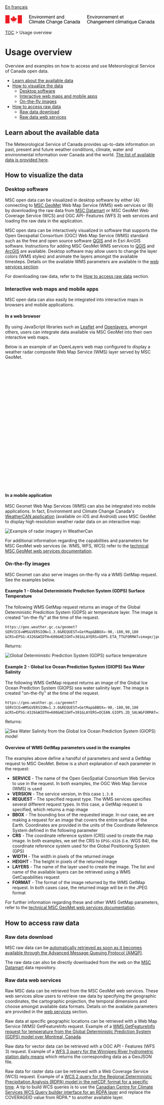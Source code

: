 [En français](readme_fr.md)

![ECCC logo](../img_eccc-logo.png)

[TOC](../readme_en.md) > Usage overview


# Usage overview

Overview and examples on how to access and use Meteorological Service of Canada open data.

* [Learn about the available data](#learn-about-the-available-data)
* [How to visualize the data](#how-to-visualize-the-data)
    * [Desktop software](#desktop-software)
    * [Interactive web maps and mobile apps](#interactive-web-maps-and-mobile-apps)
    * [On-the-fly images](#on-the-fly-images)
* [How to access raw data](#how-to-access-raw-data)
    * [Raw data download](#raw-data-download)
    * [Raw data web services](#raw-data-web-services)


## Learn about the available data

The Meteorological Service of Canada provides up-to-date information on past, present and future weather conditions, climate, water and environmental information over Canada and the world. [The list of available data is provided here](../msc-data/readme_en.md).

## How to visualize the data

### Desktop software 

MSC open data can be visualized in desktop software by either (A) connecting to [MSC GeoMet](../msc-geomet/readme_en.md) Web Map Service (WMS) web services or (B) by downloading the raw data from [MSC Datamart](../msc-datamart/readme_en.md) or MSC GeoMet Web Coverage Service (WCS) and OGC API- Features (WFS 3) web services and loading the raw data in the application.

MSC open data can be interactively visualized in software that supports the Open Geospatial Consortium (OGC) Web Map Service (WMS) standard such as the free and open source software [QGIS](https://qgis.org) and in Esri ArcGIS software. Instructions for adding MSC GeoMet WMS services to [QGIS](https://docs.qgis.org/3.4/en/docs/training_manual/online_resources/wms.html) and [ArcGIS](https://desktop.arcgis.com/en/arcmap/latest/map/web-maps-and-services/adding-wms-services.htm) are available. Desktop software may allow users to change the layer colors (WMS styles) and animate the layers amongst the available timesteps. Details on the available WMS parameters are available in the [web services section](../msc-geomet/web-services_en.md).

For downloading raw data, refer to the [How to access raw data](#how-to-access-raw-data) section.


### Interactive web maps and mobile apps

MSC open data can also easily be integrated into interactive maps in browsers and mobile applications. 

#### In a web browser

By using JavaScript libraries such as [Leaflet](https://leafletjs.com/) and [Openlayers](https://openlayers.org/), amongst others, users can integrate data available via MSC GeoMet into their own interactive web maps.

Below is an example of an OpenLayers web map configured to display a weather radar composite Web Map Service (WMS) layer served by MSC GeoMet.

<div id="map" style="height: 400px"></div>

#### In a mobile application

MSC Geomet Web Map Services (WMS) can also be integrated into mobile applications. In fact, Environment and Climate Change Canada's [WeatherCAN application](https://www.canada.ca/en/environment-climate-change/services/weather-general-tools-resources/weathercan.html) (available on iOS and Android) uses MSC GeoMet to display high resolution weather radar data on an interactive map:

![Example of radar imagery in WeatherCan](https://collaboration.cmc.ec.gc.ca/cmc/cmos/public_doc/usage/WeatherCAN_GeoMet_Radar_Hurricane_Michael_20181010_162830.png)

For additional information regarding the capabilities and parameters for MSC GeoMet web services (ie. WMS, WFS, WCS) refer to the [technical MSC GeoMet web services documentation](../msc-geomet/web-services_en.md).

### On-the-fly images

MSC Geomet can also serve images on-the-fly via a WMS GetMap request. See the examples below.

#### Example 1 - Global Deterministic Prediction System (GDPS) Surface Temperature

The following WMS GetMap request returns an image of the Global Deterministic Predicition System (GDPS) air temperature layer. The image is created "on-the-fly" at the time of the request.

```
https://geo.weather.gc.ca/geomet?SERVICE=WMS&VERSION=1.3.0&REQUEST=GetMap&BBOX=-90,-180,90,180
&CRS=EPSG:4326&WIDTH=600&HEIGHT=301&LAYERS=GDPS.ETA_TT&FORMAT=image/jpeg
```
Returns:

![Global Deterministic Prediction System (GDPS) surface temperature](https://geo.weather.gc.ca/geomet?SERVICE=WMS&VERSION=1.3.0&REQUEST=GetMap&BBOX=-90,-180,90,180&CRS=EPSG:4326&WIDTH=600&HEIGHT=301&LAYERS=GDPS.ETA_TT&FORMAT=image/jpeg)              

#### Example 2 - Global Ice Ocean Prediction System (GIOPS) Sea Water Salinity

The following WMS GetMap request returns an image of the Global Ice Ocean Prediction System (GIOPS) sea water salinity layer. The image is created "on-the-fly" at the time of the request.
```
https://geo.weather.gc.ca/geomet?SERVICE=WMS&VERSION=1.3.0&REQUEST=GetMap&BBOX=-90,-180,90,180
&CRS=EPSG:4326&WIDTH=600&HEIGHT=301&LAYERS=OCEAN.GIOPS.2D_SALW&FORMAT=image/jpeg
```
Returns:

![Sea Water Salinity from the Global Ice Ocean Prediction System (GIOPS) model](https://geo.weather.gc.ca/geomet?SERVICE=WMS&VERSION=1.3.0&REQUEST=GetMap&BBOX=-90,-180,90,180&CRS=EPSG:4326&WIDTH=600&HEIGHT=301&LAYERS=OCEAN.GIOPS.2D_SALW&FORMAT=image/jpeg)

#### Overview of WMS GetMap parameters used in the examples

The examples above define a handful of parameters and send a GetMap request to MSC GeoMet. Below is a short explanation of each parameter in the request:

* **SERVICE** - The name of the Open GeoSpatial Consortium Web Service to use in the request. In both examples, the OGC Web Map Service (WMS) is used
* **VERSION** - The service version, in this case `1.3.0`
* **REQUEST** - The specified request type. The WMS services specifies several different request types. In this case, a GetMap request is specified, which returns a map image
* **BBOX** - The bounding box of the requested image. In our case, we are making a request for an image that covers the entire surface of the Earth. Coordinates are provided in the units of the Coordinate Reference System defined in the following parameter
* **CRS** - The coordinate reference system (CRS) used to create the map image. In both examples, we set the CRS to `EPSG:4326` (i.e. WGS 84), the coordinate reference system used for the Global Positioning System (GPS)
* **WIDTH** - The width in pixels of the returned image
* **HEIGHT** - The height in pixels of the returned image
* **LAYERS** - The name of the layer used to create the image. The list and name of the available layers can be retrieved using a WMS GetCapabilities request
* **FORMAT** - The format of the image returned by the WMS GetMap request. In both cases case, the returned image will be in the JPEG format

For further information regarding these and other WMS GetMap parameters, refer to the [technical MSC GeoMet web services documentation](../msc-geomet/web-services_en.md).

## How to access raw data

### Raw data download

MSC raw data can be [automatically retrieved as soon as it becomes available through the Advanced Message Queuing Protocol (AMQP)](../msc-datamart/amqp_en.md).

The raw data can also be directly downloaded from the web on the [MSC Datamart](../msc-datamart/readme_en.md) data repository.

### Raw data web services

Raw MSC data can be retrieved from the MSC GeoMet web services. These web services allow users to retrieve raw data by specifying the geographic coordinates, the cartographic projection, the temporal dimensions and choose amongst available data formats. Details on the available parameters are provided in the [web services](../msc-geomet/web-services_en.md) section.

Raw data at specific geographic locations can be retrieved with a Web Map Service (WMS) GetFeatureInfo request. Example of a [WMS GetFeatureInfo request for temperature from the Global Deterministic Prediction System (GDPS) model over Montreal, Canada](https://geo.weather.gc.ca/geomet/?SERVICE=WMS&VERSION=1.3.0&REQUEST=GetFeatureInfo&QUERY_LAYERS=GDPS.ETA_TT&INFO_FORMAT=text/plain&i=5&j=5&EXCEPTIONS=xml&LAYERS=GDPS.ETA_TT&CRS=EPSG:4326&BBOX=45.50,-73.56,45.51,-73.55&WIDTH=10&HEIGHT=10).

Raw data for vector data can be retrieved with a OGC API - Features (WFS 3) request. Example of a [WFS 3 query for the Winnipeg River hydrometric station daily means](https://geo.weather.gc.ca/geomet/features/collections/hydrometric-daily-mean/items?STATION_NUMBER=05PF049) which returns the corresponding data as a GeoJSON file.

Raw data for raster data can be retrieved with a Web Coverage Service (WCS) request. Example of a [WCS 2 query for the Regional Deterministic Precipitation Analysis (RDPA) model in the netCDF format for a specific time](https://geo.weather.gc.ca/geomet?SERVICE=WCS&VERSION=2.0.1&REQUEST=GetCoverage&COVERAGEID=RDPA.6F_PR&SUBSETTINGCRS=EPSG:4326&FORMAT=image/netcdf&TIME=2019-05-14T12:00:00Z). A tip to build WCS queries is to use the [Canadian Centre for Climate Services WCS Query builder interface for an RDPA layer](https://climate-change.canada.ca/climate-data/#/regional-deterministic-precipitation-analysis) and replace the COVERAGEID value from RDPA.* to another available layer.

<link rel="stylesheet" href="https://cdnjs.cloudflare.com/ajax/libs/openlayers/4.6.5/ol.css" integrity="sha256-rQq4Fxpq3LlPQ8yP11i6Z2lAo82b6ACDgd35CKyNEBw=" crossorigin="anonymous" />
<script src="https://cdnjs.cloudflare.com/ajax/libs/openlayers/4.6.5/ol.js" integrity="sha256-77IKwU93jwIX7zmgEBfYGHcmeO0Fx2MoWB/ooh9QkBA=" crossorigin="anonymous"></script>
<script type="text/javascript">
      var map = new ol.Map({
        target: 'map',
        layers: [
          new ol.layer.Tile({
            source: new ol.source.OSM()
          }),
          new ol.layer.Tile({
            source: new ol.source.TileWMS({
                format: 'image/png',
                url: 'http://geo.weather.gc.ca/geomet/',
                params: {'LAYERS': 'RADAR_1KM_RDBR', 'TILED': true},
            })
          })
        ],
        view: new ol.View({
          center: ol.proj.fromLonLat([-97, 44]),
          zoom: 3
        })
      });
</script>